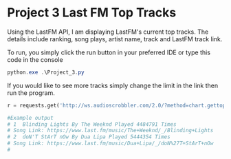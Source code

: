 # Project 3 Last FM Top Tracks

Using the LastFM API, I am displaying LastFM's current top tracks. The details include ranking, song plays, artist name, track and LastFM track link.

To run, you simply click the run button in your preferred IDE or type this code in the console
```powershell
python.exe .\Project_3.py
```

If you would like to see more tracks simply change the limit in the link then run the program.
```python
r = requests.get('http://ws.audioscrobbler.com/2.0/?method=chart.gettoptracks&api_key=56f23d13fb8982a333e46b80207e8e9b&limit=10&format=json')
```

```python
#Example output
# 1  Blinding Lights By The Weeknd Played 4484791 Times 
# Song Link: https://www.last.fm/music/The+Weeknd/_/Blinding+Lights 
# 2  doN'T StArT nOw By Dua Lipa Played 5444354 Times 
# Song Link: https://www.last.fm/music/Dua+Lipa/_/doN%27T+StArT+nOw
# 
```

